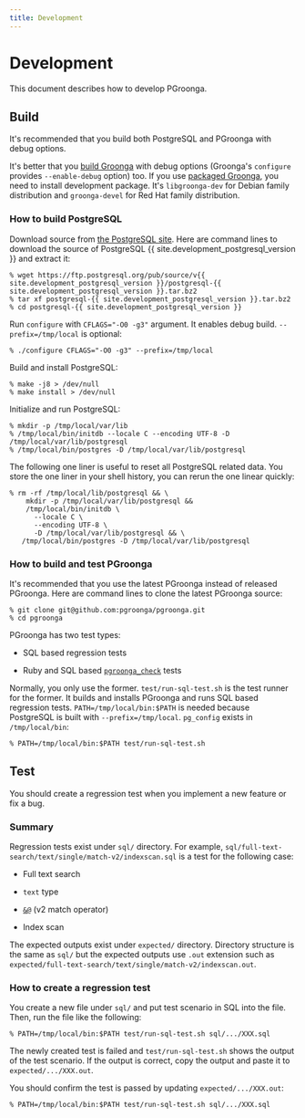 ```yaml
---
title: Development
---
```


# Development

This document describes how to develop PGroonga.

## Build

It's recommended that you build both PostgreSQL and PGroonga with debug options.

It's better that you [build Groonga][groonga-build] with debug options (Groonga's `configure` provides `--enable-debug` option) too. If you use [packaged Groonga][groonga-install], you need to install development package. It's `libgroonga-dev` for Debian family distribution and `groonga-devel` for Red Hat family distribution.

### How to build PostgreSQL

Download source from [the PostgreSQL site][postgresql-source-download]. Here are command lines to download the source of PostgreSQL {{ site.development_postgresql_version }} and extract it:

```console
% wget https://ftp.postgresql.org/pub/source/v{{ site.development_postgresql_version }}/postgresql-{{ site.development_postgresql_version }}.tar.bz2
% tar xf postgresql-{{ site.development_postgresql_version }}.tar.bz2
% cd postgresql-{{ site.development_postgresql_version }}
```

Run `configure` with `CFLAGS="-O0 -g3"` argument. It enables debug build. `--prefix=/tmp/local` is optional:

```console
% ./configure CFLAGS="-O0 -g3" --prefix=/tmp/local
```

Build and install PostgreSQL:

```console
% make -j8 > /dev/null
% make install > /dev/null
```

Initialize and run PostgreSQL:

```console
% mkdir -p /tmp/local/var/lib
% /tmp/local/bin/initdb --locale C --encoding UTF-8 -D /tmp/local/var/lib/postgresql
% /tmp/local/bin/postgres -D /tmp/local/var/lib/postgresql
```

The following one liner is useful to reset all PostgreSQL related data. You store the one liner in your shell history, you can rerun the one linear quickly:

```console
% rm -rf /tmp/local/lib/postgresql && \
    mkdir -p /tmp/local/var/lib/postgresql &&
    /tmp/local/bin/initdb \
      --locale C \
      --encoding UTF-8 \
      -D /tmp/local/var/lib/postgresql && \
   /tmp/local/bin/postgres -D /tmp/local/var/lib/postgresql
```

### How to build and test PGroonga

It's recommended that you use the latest PGroonga instead of released PGroonga. Here are command lines to clone the latest PGroonga source:

```console
% git clone git@github.com:pgroonga/pgroonga.git
% cd pgroonga
```

PGroonga has two test types:

  * SQL based regression tests

  * Ruby and SQL based [`pgroonga_check`][pgroonga-check] tests

Normally, you only use the former. `test/run-sql-test.sh` is the test runner for the former. It builds and installs PGroonga and runs SQL based regression tests. `PATH=/tmp/local/bin:$PATH` is needed because PostgreSQL is built with `--prefix=/tmp/local`. `pg_config` exists in `/tmp/local/bin`:

```console
% PATH=/tmp/local/bin:$PATH test/run-sql-test.sh
```

## Test

You should create a regression test when you implement a new feature or fix a bug.

### Summary

Regression tests exist under `sql/` directory. For example, `sql/full-text-search/text/single/match-v2/indexscan.sql` is a test for the following case:

  * Full text search

  * `text` type

  * [`&@`][match-v2] (v2 match operator)

  * Index scan

The expected outputs exist under `expected/` directory. Directory structure is the same as `sql/` but the expected outputs use `.out` extension such as `expected/full-text-search/text/single/match-v2/indexscan.out`.

### How to create a regression test

You create a new file under `sql/` and put test scenario in SQL into the file. Then, run the file like the following:

```console
% PATH=/tmp/local/bin:$PATH test/run-sql-test.sh sql/.../XXX.sql
```

The newly created test is failed and `test/run-sql-test.sh` shows the output of the test scenario. If the output is correct, copy the output and paste it to `expected/.../XXX.out`.

You should confirm the test is passed by updating `expected/.../XXX.out`:

```console
% PATH=/tmp/local/bin:$PATH test/run-sql-test.sh sql/.../XXX.sql
```

[postgresql-source-download]:https://www.postgresql.org/ftp/source/

[groonga-build]:http://groonga.org/docs/install/others.html

[groonga-install]:http://groonga.org/docs/install.html

[pgroonga-check]:../reference/modules/pgroonga-check.html

[match-v2]:../reference/operators/match-v2.html
